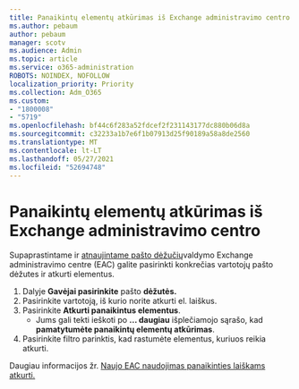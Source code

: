 ```yaml
---
title: Panaikintų elementų atkūrimas iš Exchange administravimo centro
ms.author: pebaum
author: pebaum
manager: scotv
ms.audience: Admin
ms.topic: article
ms.service: o365-administration
ROBOTS: NOINDEX, NOFOLLOW
localization_priority: Priority
ms.collection: Adm_O365
ms.custom:
- "1800008"
- "5719"
ms.openlocfilehash: bf44c6f283a52fdcef2f231143177dc880b06d8a
ms.sourcegitcommit: c32233a1b7e6f1b07913d25f90189a58a8de2560
ms.translationtype: MT
ms.contentlocale: lt-LT
ms.lasthandoff: 05/27/2021
ms.locfileid: "52694748"
---
```

# <a name="recover-deleted-items-from-exchange-admin-center"></a>Panaikintų elementų atkūrimas iš Exchange administravimo centro

Supaprastintame ir [atnaujintame pašto dėžučių](https://admin.exchange.microsoft.com/#/mailboxes)valdymo Exchange administravimo centre (EAC) galite pasirinkti konkrečias vartotojų pašto dėžutes ir atkurti elementus.

1. Dalyje **Gavėjai pasirinkite** pašto **dėžutės.**
2. Pasirinkite vartotoją, iš kurio norite atkurti el. laiškus.
3. Pasirinkite **Atkurti panaikintus elementus**.
    - Jums gali tekti ieškoti po **... daugiau** išplečiamojo sąrašo, kad **pamatytumėte panaikintų elementų atkūrimas**.
4. Pasirinkite filtro parinktis, kad rastumėte elementus, kuriuos reikia atkurti.

Daugiau informacijos žr. [Naujo EAC naudojimas panaikinties laiškams atkurti.](/exchange/recipients-in-exchange-online/manage-user-mailboxes/recover-deleted-messages#use-new-eac-for-recovering-deleted-messages)

